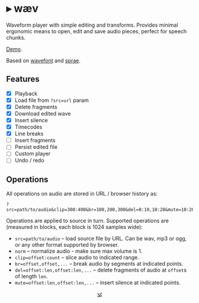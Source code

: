 # ▸ wæv

Waveform player with simple editing and transforms.
Provides minimal ergonomic means to open, edit and save audio pieces, perfect for speech chunks.

[Demo](https://dy.github.io/waev).

Based on [wavefont](https://github.com/dy/wavefont) and [sprae](https://github.com/dy/sprae).

## Features

* [x] Playback
* [x] Load file from `?src=url` param
* [x] Delete fragments
* [x] Download edited wave
* [x] Insert silence
* [x] Timecodes
* [x] Line breaks
* [ ] Insert fragments
* [ ] Persist edited file
* [ ] Custom player
* [ ] Undo / redo

## Operations

All operations on audio are stored in URL / browser history as:

```
?src=path/to/audio&clip=300:400&br=100,200,300&del=0:10,10:20&mute=10:20&...
```

Operations are applied to source in turn.
Supported operations are (measured in blocks, each block is 1024 samples wide):

* `src=path/to/audio` – load source file by URL. Can be wav, mp3 or ogg, or any other format supported by browser.
* `norm` – normalize audio - make sure max volume is 1.
* `clip=offset:count` – slice audio to indicated range.
* `br=offset,offset,...` – break audio by segments at indicated points.
* `del=offset:len,offset:len,...` – delete fragments of audio at `offset`s of length `len`.
* `mute=offset:len,offset:len,...` – insert silence at indicated points.


<p align=center><a href="https://github.com/krishnized/license/">🕉</a></p>
